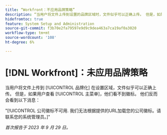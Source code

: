 ```yaml
---
title: “Workfront：不应用品牌策略”
description: “当用户将文件上传到设置的品牌区域时，文件似乎可以正确上传。 但是，如果用户查看主菜单，则不会看到徽标。 相反，他们会看到一条错误消息。”
hidefromtoc: true
feature: System Setup and Administration
source-git-commit: f3b70e2fa79597e9d9c9dea463a7ca19af0a3020
workflow-type: tm+mt
source-wordcount: '108'
ht-degree: 6%

---
```



# [!DNL Workfront]：未应用品牌策略

当用户将文件上传到 [!UICONTROL 品牌化] 在设置区域，文件似乎可以正确上传。 但是，如果用户查看 [!UICONTROL 主菜单]，他们看不到徽标。 他们反而会看到以下消息：

&quot;[!UICONTROL 公司徽标不可用. 我们无法根据提供的URL加载您的公司徽标。请联系您的系统管理员。]&quot;

_首次报告于 2023 年 9 月 29 日。_
